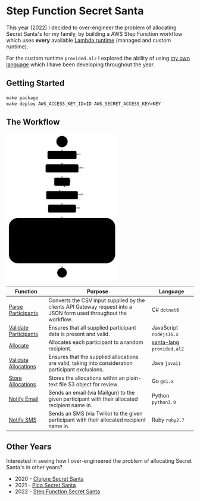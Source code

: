 # Step Function Secret Santa

This year (2022) I decided to over-engineer the problem of allocating Secret Santa's for my family, by building a AWS Step Function workflow which uses **every** available [Lambda runtime](https://docs.aws.amazon.com/lambda/latest/dg/lambda-runtimes.html) (managed and custom runtime).

For the custom runtime `provided.al2` I explored the ability of using [my own language](https://github.com/eddmann/santa-lang-ts) which I have been developing throughout the year.

## Getting Started

```
make package
make deploy AWS_ACCESS_KEY_ID=ID AWS_SECRET_ACCESS_KEY=KEY
```

## The Workflow

<img src="./workflow.svg" width="300px" />

| Function                                              | Purpose                                                                                                           | Language                                                                                   |
| ----------------------------------------------------- | ----------------------------------------------------------------------------------------------------------------- | ------------------------------------------------------------------------------------------ |
| [Parse Participants](./src/parse-participants/)       | Converts the CSV input supplied by the clients API Gateway request into a JSON form used throughout the workflow. | C# `dotnet6`                                                                               |
| [Validate Participants](./src/validate-participants/) | Ensures that all supplied participant data is present and valid.                                                  | JavaScript `nodejs16.x`                                                                    |
| [Allocate](./src/allocate/)                           | Allocates each participant to a random recipient.                                                                 | [santa-lang](https://github.com/eddmann/santa-lang-ts/tree/main/src/lambda) `provided.al2` |
| [Validate Allocations](./src/validate-allocations/)   | Ensures that the supplied allocations are valid, taking into consideration participant exclusions.                | Java `java11`                                                                              |
| [Store Allocations](./src/store-allocations/)         | Stores the allocations within an plain-text file S3 object for review.                                            | Go `go1.x`                                                                                 |
| [Notify Email](./src/notify-email/)                   | Sends an email (via Mailgun) to the given participant with their allocated recipient name in.                     | Python `python3.9`                                                                         |
| [Notify SMS](./src/notify-sms/)                       | Sends an SMS (via Twilio) to the given participant with their allocated recipient name in.                        | Ruby `ruby2.7`                                                                             |

## Other Years

Interested in seeing how I over-engineered the problem of allocating Secret Santa's in other years?

- 2020 - [Clojure Secret Santa](https://github.com/eddmann/clojure-secret-santa)
- 2021 - [Pico Secret Santa](https://github.com/eddmann/pico-secret-santa)
- 2022 - [Step Function Secret Santa](https://github.com/eddmann/step-function-secret-santa)
